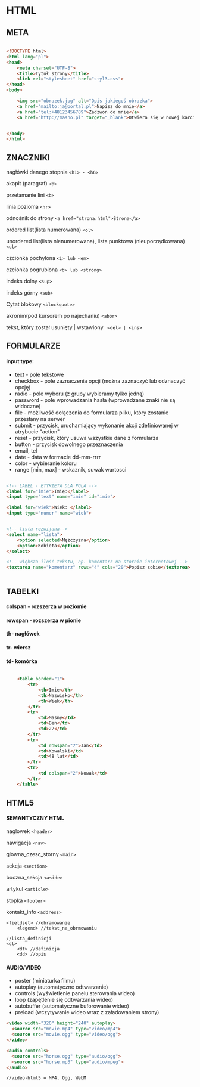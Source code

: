 # HTML

## META
```html

<!DOCTYPE html>
<html lang="pl">
<head>
    <meta charset="UTF-8">
    <title>Tytuł strony</title>
    <link rel="stylesheet" href="styl3.css">
</head>
<body>

    <img src="obrazek.jpg" alt="Opis jakiegoś obrazka">
    <a href="mailto:ja@portal.pl">Napisz do mnie</a>
    <a href="tel:+48123456789">Zadzwon do mnie</a>
    <a href="http://masno.pl" target="_blank">Otwiera się w nowej karcie!</a>


</body>
</html>

```

## ZNACZNIKI

nagłówki danego stopnia
```<h1> - <h6>```

akapit (paragraf)
```<p>```

przełamanie lini
```<b>```

linia pozioma
```<hr>```

odnośnik do strony
```<a href="strona.html">Strona</a>```

ordered list(lista numerowana)
```<ol>```

unordered list(lista nienumerowana), lista punktowa (nieuporządkowana)
```<ul> ```

czcionka pochylona
```<i> lub <em>```

czcionka pogrubiona
```<b> lub <strong>```

indeks dolny
```<sup>```

indeks górny
```<sub>```

Cytat blokowy
```<blockquote> ```

akronim(pod kursorem po najechaniu)
```<abbr> ```

tekst, który został usunięty |  wstawiony
``` <del> | <ins>```

## FORMULARZE

#### input type:
- text - pole tekstowe
- checkbox - pole zaznaczenia opcji (można zaznaczyć lub odznaczyć opcję)
- radio - pole wyboru (z grupy wybieramy tylko jedną)
- password - pole wprowadzania hasła (wprowadzane znaki nie są widoczne)
- file - możliwość dołączenia do formularza pliku, który zostanie przesłany na serwer
- submit - przycisk, uruchamiający wykonanie akcji zdefiniowanej w atrybucie "action"
- reset - przycisk, który usuwa wszystkie dane z formularza
- button - przycisk dowolnego przeznaczenia
- email, tel
- date - data w formacie dd-mm-rrrr
- color - wybieranie koloru
- range [min, max] - wskaznik, suwak wartosci

```html

<!-- LABEL - ETYKIETA DLA POLA -->
<label for="imie">Imię:</label>
<input type="text" name="imie" id="imie">

<label for="wiek">Wiek: </label>
<input type="numer" name="wiek">


<!-- lista rozwijana-->
<select name="lista">
    <option selected>Mężczyzna</option>
    <option>Kobieta</option>
</select>

<!-- większa ilość tekstu, np. komentarz na stornie internetowej -->
<textarea name="komentarz" rows="4" cols="20">Popisz sobie</textarea>



```

## TABELKI
#### colspan - rozszerza w poziomie
#### rowspan - rozszerza w pionie
#### th- nagłówek
#### tr- wiersz
#### td- komórka


```html

    <table border="1">
        <tr>
            <th>Imie</th>
            <th>Nazwisko</th>
            <th>Wiek</th>
        </tr>
        <tr>
            <td>Masny</td>
            <td>Ben</td>
            <td>22</td>
        </tr>
        <tr>
            <td rowspan="2">Jan</td>
            <td>Kowalski</td>
            <td>48 lat</td>
        </tr>
        <tr>
            <td colspan="2">Nowak</td>
        </tr>
    </table>
```
## HTML5
#### SEMANTYCZNY HTML

naglowek
```<header> ```

nawigacja
```<nav> ```

glowna_czesc_storny
```<main>```

sekcja
```<section>```

boczna_sekcja
```<aside>```

artykul
```<article>```

stopka
```<footer>```

kontakt_info
```<address>```


```
<fieldset> //obramowanie
    <legend> //tekst_na_obrmowaniu

//lista_definicji
<dl>
    <dt> //definicja
    <dd> //opis
```
#### AUDIO/VIDEO

- poster (miniaturka filmu)
- autoplay (automatyczne odtwarzanie)
- controls (wyświetlenie panelu sterowania wideo)
- loop (zapętlenie się odtwarzania wideo)
- autobuffer (automatyczne buforowanie wideo)
- preload (wczytywanie wideo wraz z załadowaniem strony)

```HTML
<video width="320" height="240" autoplay>
  <source src="movie.mp4" type="video/mp4">
  <source src="movie.ogg" type="video/ogg">
</video>

<audio controls>
  <source src="horse.ogg" type="audio/ogg">
  <source src="horse.mp3" type="audio/mpeg">
</audio>

//video-html5 = MP4, Ogg, WebM

```